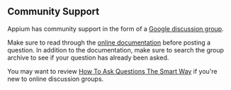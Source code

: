 ## Community Support

Appium has community support in the form of a
[Google discussion group](https://groups.google.com/d/forum/appium-discuss).

Make sure to read through the
[online documentation](https://github.com/appium/appium/blob/master/docs/troubleshooting.md)
before posting a question. In addition to the documentation, make sure to search
the group archive to see if your question has already been asked.

You may want to review [How To Ask Questions The Smart Way](http://www.catb.org/esr/faqs/smart-questions.html)
if you're new to online discussion groups.